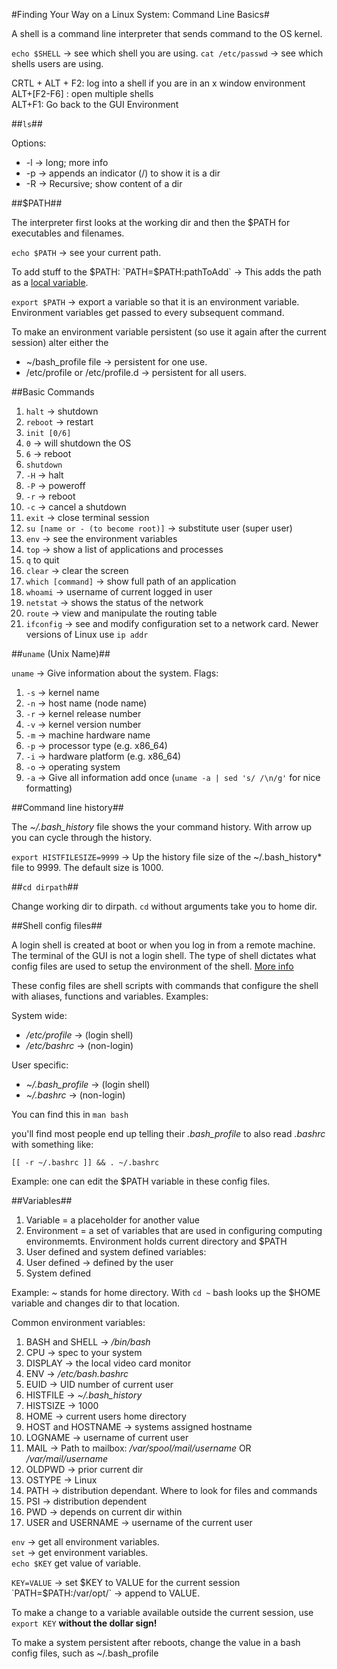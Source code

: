 #Finding Your Way on a Linux System: Command Line Basics#

A shell is a command line interpreter that sends command to the OS kernel.

`echo $SHELL` -> see which shell you are using.
`cat /etc/passwd` -> see which shells users are using.

CRTL + ALT + F2: log into a shell if you are in an x window environment  
ALT+[F2-F6] : open multiple shells  
ALT+F1: Go back to the GUI Environment  

##`ls`##

Options:

* -l -> long; more info
* -p -> appends an indicator (/) to show it is a dir
* -R -> Recursive; show content of a dir

##$PATH##

The interpreter first looks at the working dir and then the $PATH for executables and filenames.

`echo $PATH` -> see your current path.

To add stuff to the $PATH:
`PATH=$PATH:pathToAdd` -> This adds the path as a [local variable](http://unix.stackexchange.com/questions/56444/how-do-i-set-an-environment-variable-on-the-command-line-and-have-it-appear-in-c).

`export $PATH` -> export a variable so that it is an environment variable. Environment variables get passed to every subsequent command.

To make an environment variable persistent (so use it again after the current session) alter either the 
* ~/bash_profile file -> persistent for one use.
* /etc/profile or /etc/profile.d -> persistent for all users.

##Basic Commands

1. `halt` -> shutdown
2. `reboot` -> restart
3. `init [0/6]`
  1. `0` -> will shutdown the OS
  2. `6` -> reboot
4. `shutdown`
  1. `-H` -> halt
  2. `-P` -> poweroff
  3. `-r` -> reboot
  4. `-c` -> cancel a shutdown
5. `exit` -> close terminal session
6. `su [name or - (to become root)]` -> substitute user (super user)
7. `env` -> see the environment variables
8. `top` -> show a list of applications and processes
  1. `q` to quit
9. `clear` -> clear the screen
10. `which [command]` -> show full path of an application
11. `whoami` -> username of current logged in user
12. `netstat` -> shows the status of the network
13. `route` -> view and manipulate the routing table
14. `ifconfig` -> see and modify  configuration set to a network card. Newer versions of Linux use `ip addr`

##`uname` (Unix Name)##

`uname` -> Give information about the system. Flags:

1. `-s` -> kernel name
2. `-n` -> host name (node name)
3. `-r` -> kernel release number
4. `-v` -> kernel version number
5. `-m` -> machine hardware name
6. `-p` -> processor type (e.g. x86_64)
7. `-i` -> hardware platform (e.g. x86_64)
8. `-o` -> operating system
9. `-a` -> Give all information add once (`uname -a | sed 's/ /\n/g'` for nice formatting)

##Command line history##

The *~/.bash_history* file shows the your command history. With arrow up you can cycle through the history.

`export HISTFILESIZE=9999` -> Up the history file size of the ~/.bash_history* file to 9999. The default size is 1000.

##`cd dirpath`##

Change working dir to dirpath. `cd` without arguments take you to home dir.

##Shell config files##

A login shell is created at boot or when you log in from a remote machine. The terminal of the GUI is not a login shell. The type of shell dictates what config files are used to setup the environment of the shell. [More info](http://stackoverflow.com/questions/415403/whats-the-difference-between-bashrc-bash-profile-and-environment)

These config files are shell scripts with commands that configure the shell with aliases, functions and variables. Examples:

System wide:
* */etc/profile* -> (login shell)
* */etc/bashrc* -> (non-login)

User specific:
* *~/.bash_profile* -> (login shell)
* *~/.bashrc* -> (non-login)

You can find this in `man bash`

you'll find most people end up telling their *.bash_profile* to also read *.bashrc* with something like:

`[[ -r ~/.bashrc ]] && . ~/.bashrc`

Example: one can edit the $PATH variable in these config files.

##Variables##

1. Variable = a placeholder for another value
2. Environment = a set of variables that are used in configuring computing environmemts. Environment holds current directory and $PATH
3. User defined and system defined variables:
  1. User defined -> defined by the user
  2. System defined

Example: *~* stands for home directory. With `cd ~` bash looks up the $HOME variable and changes dir to that location.

Common environment variables:

1. BASH and SHELL -> */bin/bash*
2. CPU -> spec to your system
3. DISPLAY -> the local video card monitor
4. ENV -> */etc/bash.bashrc*
5. EUID -> UID number of current user
6. HISTFILE -> *~/.bash_history*
7. HISTSIZE -> 1000
8. HOME -> current users home directory
9. HOST and HOSTNAME -> systems assigned hostname
10. LOGNAME -> username of current user
11. MAIL -> Path to mailbox: */var/spool/mail/username* OR */var/mail/username*
12. OLDPWD -> prior current dir
13. OSTYPE -> Linux
14. PATH -> distribution dependant. Where to look for files and commands
15. PSI -> distribution dependent
16. PWD -> depends on current dir within
17. USER and USERNAME -> username of the current user

`env` -> get all environment variables.  
`set` -> get environment variables.  
`echo $KEY` get value of variable.  

`KEY=VALUE` -> set $KEY to VALUE for the current session
`PATH=$PATH:/var/opt/` -> append to VALUE.

To make a change to a variable available outside the current session, use `export KEY` **without the dollar sign!**

To make a system persistent after reboots, change the value in a bash config files, such as ~/.bash_profile


